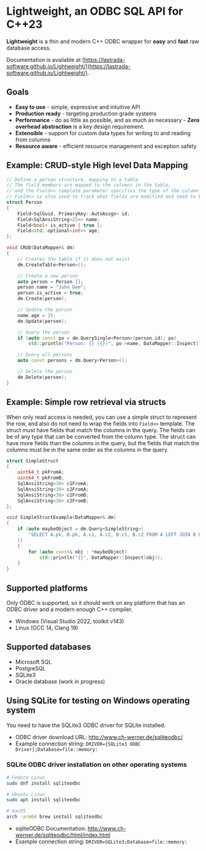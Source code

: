 # Lightweight, an ODBC SQL API for C++23

**Lightweight** is a thin and modern C++ ODBC wrapper for **easy** and **fast** raw database access.

Documentation is available at [https://lastrada-software.github.io/Lightweight/](https://lastrada-software.github.io/Lightweight/).

## Goals

- **Easy to use** - simple, expressive and intuitive API
- **Production ready** - targeting production grade systems
- **Performance** - do as little as possible, and as much as necessary - **Zero overhead abstraction** is a key design requirement.
- **Extensible** - support for custom data types for writing to and reading from columns
- **Resource aware** - efficient resource management and exception safety

## Example: CRUD-style High level Data Mapping

```cpp
// Define a person structure, mapping to a table
// The field members are mapped to the columns in the table,
// and the Field<> template parameter specifies the type of the column.
// Field<> is also used to track what fields are modified and need to be updated.
struct Person
{
    Field<SqlGuid, PrimaryKey::AutoAssgn> id;
    Field<SqlAnsiString<25>> name;
    Field<bool> is_active { true };
    Field<std::optional<int>> age;
};

void CRUD(DataMapper& dm)
{
    // Creates the table if it does not exist
    dm.CreateTable<Person>();

    // Create a new person
    auto person = Person {};
    person.name = "John Doe";
    person.is_active = true;
    dm.Create(person);

    // Update the person
    name.age = 25;
    dm.Update(person);

    // Query the person
    if (auto const po = dm.QuerySingle<Person>(person.id); po)
        std::println("Person: {} ({})", po->name, DataMapper::Inspect(*po));

    // Query all persons
    auto const persons = dm.Query<Person>(); 

    // Delete the person
    dm.Delete(person);
}
```

## Example: Simple row retrieval via structs

When only read access is needed, you can use a simple struct to represent the row,
and also do not need to wrap the fields into `Field<>` template.
The struct must have fields that match the columns in the query. The fields can be of any type that can be converted from the column type. The struct can have more fields than the columns in the query, but the fields that match the columns must be in the same order as the columns in the query.

```cpp
struct SimpleStruct
{
    uint64_t pkFromA;
    uint64_t pkFromB;
    SqlAnsiString<30> c1FromA;
    SqlAnsiString<30> c2FromA;
    SqlAnsiString<30> c1FromB;
    SqlAnsiString<30> c2FromB;
};

void SimpleStructExample(DataMapper& dm)
{
    if (auto maybeObject = dm.Query<SimpleString>(
        "SELECT A.pk, B.pk, A.c1, A.c2, B.c1, B.c2 FROM A LEFT JOIN B ON A.pk = B.pk"); maybeObject)
    ))
    {
        for (auto const& obj : *maybeObject)
            std::println("{}", DataMapper::Inspect(obj));
    }
}
```

## Supported platforms

Only ODBC is supported, so it should work on any platform that has an ODBC driver and
a modern enough C++ compiler.

- Windows (Visual Studio 2022, toolkit v143)
- Linux (GCC 14, Clang 19)

## Supported databases

- Microsoft SQL
- PostgreSQL
- SQLite3
- Oracle database (work in progress)

## Using SQLite for testing on Windows operating system

You need to have the SQLite3 ODBC driver for SQLite installed.

- ODBC driver download URL: http://www.ch-werner.de/sqliteodbc/
- Example connection string: `DRIVER={SQLite3 ODBC Driver};Database=file::memory:`

### SQLite ODBC driver installation on other operating systems

```sh
# Fedora Linux
sudo dnf install sqliteodbc

# Ubuntu Linux
sudo apt install sqliteodbc

# macOS
arch -arm64 brew install sqliteodbc
```

- sqliteODBC Documentation: http://www.ch-werner.de/sqliteodbc/html/index.html
- Example connection string: `DRIVER=SQLite3;Database=file::memory:`

